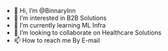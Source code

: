 - 👋 Hi, I’m @BinnaryInn
- 👀 I’m interested in B2B Solutions
- 🌱 I’m currently learning ML Infra
- 💞️ I’m looking to collaborate on Healthcare Solutions
- 📫 How to reach me By E-mail

<!---
BinnaryInn/BinnaryInn is a ✨ special ✨ repository because its `README.md` (this file) appears on your GitHub profile.
You can click the Preview link to take a look at your changes.
--->
